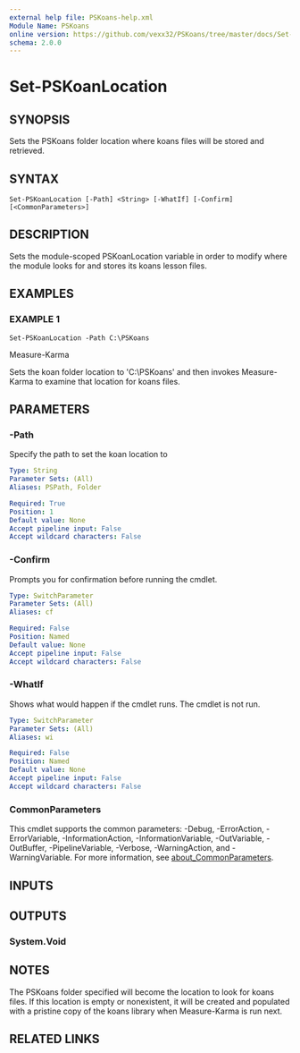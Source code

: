 ```yaml
---
external help file: PSKoans-help.xml
Module Name: PSKoans
online version: https://github.com/vexx32/PSKoans/tree/master/docs/Set-PSKoanLocation.md
schema: 2.0.0
---
```


# Set-PSKoanLocation

## SYNOPSIS
Sets the PSKoans folder location where koans files will be stored and retrieved.

## SYNTAX

```
Set-PSKoanLocation [-Path] <String> [-WhatIf] [-Confirm] [<CommonParameters>]
```

## DESCRIPTION
Sets the module-scoped PSKoanLocation variable in order to modify where the module looks for and
stores its koans lesson files.

## EXAMPLES

### EXAMPLE 1
```
Set-PSKoanLocation -Path C:\PSKoans
```

Measure-Karma

Sets the koan folder location to 'C:\PSKoans' and then invokes Measure-Karma to examine that location
for koans files.

## PARAMETERS

### -Path
Specify the path to set the koan location to

```yaml
Type: String
Parameter Sets: (All)
Aliases: PSPath, Folder

Required: True
Position: 1
Default value: None
Accept pipeline input: False
Accept wildcard characters: False
```

### -Confirm
Prompts you for confirmation before running the cmdlet.

```yaml
Type: SwitchParameter
Parameter Sets: (All)
Aliases: cf

Required: False
Position: Named
Default value: None
Accept pipeline input: False
Accept wildcard characters: False
```

### -WhatIf
Shows what would happen if the cmdlet runs.
The cmdlet is not run.

```yaml
Type: SwitchParameter
Parameter Sets: (All)
Aliases: wi

Required: False
Position: Named
Default value: None
Accept pipeline input: False
Accept wildcard characters: False
```

### CommonParameters
This cmdlet supports the common parameters: -Debug, -ErrorAction, -ErrorVariable, -InformationAction, -InformationVariable, -OutVariable, -OutBuffer, -PipelineVariable, -Verbose, -WarningAction, and -WarningVariable. For more information, see [about_CommonParameters](http://go.microsoft.com/fwlink/?LinkID=113216).

## INPUTS

## OUTPUTS

### System.Void
## NOTES
The PSKoans folder specified will become the location to look for koans files.
If this location
is empty or nonexistent, it will be created and populated with a pristine copy of the koans library
when Measure-Karma is run next.

## RELATED LINKS
